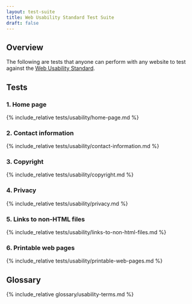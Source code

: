 ```yaml
---
layout: test-suite 
title: Web Usability Standard Test Suite
draft: false 
---
```


<div class="details top" markdown="1">

## Overview

The following are tests that anyone can perform with any website to test against the [Web Usability Standard](https://webtoolkit.govt.nz/standards/web-usability-standard/).

</div>

<div class="details top" markdown="1">

## Tests

<div class="details test" markdown="1">

### 1. Home page
{% include_relative tests/usability/home-page.md %}

</div>
<div class="details test" markdown="1">

### 2. Contact information
{% include_relative tests/usability/contact-information.md %}

</div>
<div class="details test" markdown="1">

### 3. Copyright
{% include_relative tests/usability/copyright.md %}

</div>

<div class="details test" markdown="1">

### 4. Privacy
{% include_relative tests/usability/privacy.md %}

</div>

<div class="details test" markdown="1">

### 5. Links to non-HTML files
{% include_relative tests/usability/links-to-non-html-files.md %}

</div>

<div class="details test" markdown="1">

### 6. Printable web pages
{% include_relative tests/usability/printable-web-pages.md %}

</div>

</div>

<div class="details top" markdown="1">

## Glossary
{% include_relative glossary/usability-terms.md %}

</div>
